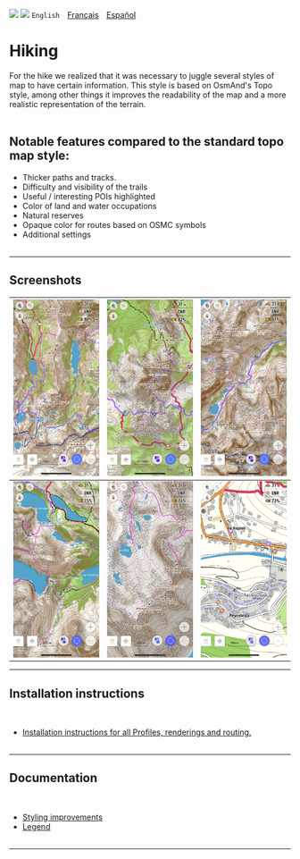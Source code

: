 <img src="https://github.com/osmandapp/OsmAnd-iOS/blob/master/Resources/Icons/Profile/ic_action_trekking_dark%403x.png" width="90" /> <img src="https://github.com/osmandapp/OsmAnd-iOS/blob/master/Resources/Icons/ic_custom_map_languge%403x.png" width="25" /> `English`&emsp;[Français](README.md)&emsp;[Español](README_ES.md)

# Hiking


For the hike we realized that it was necessary to juggle several styles of map to have certain information.
This style is based on OsmAnd's Topo style, among other things it improves the readability of the map and a more realistic representation of the terrain.<br><br>


## Notable features compared to the standard topo map style:

- Thicker paths and tracks.
- Difficulty and visibility of the trails
- Useful / interesting POIs highlighted
- Color of land and water occupations
- Natural reserves
- Opaque color for routes based on OSMC symbols
- Additional settings<br><br>

---

## Screenshots<br>

| <img src="Screenshots/Hiking1.png" width="250" /> | <img src="Screenshots/Hiking2.png" width="250" /> | <img src="Screenshots/Hiking3.png" width="250" /> |
| :-------------: | :-------------: | :-------------: |
| <img src="Screenshots/Hiking4.png" width="250" /> | <img src="Screenshots/Hiking5.png" width="250" /> | <img src="Screenshots/Hiking6.png" width="250" /> |

---
## Installation instructions
<br>

- [Installation instructions for all Profiles, renderings and routing.](https://github.com/OsmAnd-Rendering/.github/wiki/EN%E2%80%94Download-and-Install)
<br><br>

---

## Documentation
<br>

- [Styling improvements](https://github.com/OsmAnd-Rendering/Hiking/wiki/%F0%9F%87%AC%F0%9F%87%A7-English-Styling-improvements-over-OsmAnd's-Topo)<br>
- [Legend](https://github.com/OsmAnd-Rendering/Hiking/wiki/%F0%9F%87%AC%F0%9F%87%A7-English-Legend)<br><br>

---
